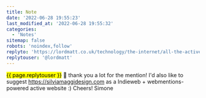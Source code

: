 ```yaml
---
title: Note
date: '2022-06-28 19:55:23'
last_modified_at: '2022-06-28 19:55:32'
categories: 
  - 'Notes'
sitemap: false
robots: 'noindex,follow'
replyto: 'https://lordmatt.co.uk/technology/the-internet/all-the-active-indieweb-sites-i-have-found-so-far-june-2022/'
replytouser: '@lordmatt'
---
```

<mark>{{ page.replytouser }}</mark> 🙌 thank you a lot for the mention! I'd also like to suggest https://silviamaggidesign.com as a Indieweb + webmentions-powered active website :) Cheers! Simone